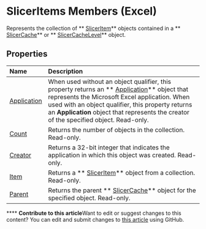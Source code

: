 
# SlicerItems Members (Excel)
Represents the collection of  ** [SlicerItem](cb93cd82-fc3a-f6b7-ae64-db6312db649d.md)** objects contained in a ** [SlicerCache](6e6533e3-0503-a1d3-9ecd-f7997233565f.md)** or ** [SlicerCacheLevel](d73ff7ab-4d7a-6a73-3716-11dc6716688d.md)** object.

## Properties



|**Name**|**Description**|
|:-----|:-----|
| [Application](c04b46cf-f9b4-d7a5-06f6-7c379c5e0661.md)|When used without an object qualifier, this property returns an  ** [Application](19b73597-5cf9-4f56-8227-b5211f657f6f.md)** object that represents the Microsoft Excel application. When used with an object qualifier, this property returns an **Application** object that represents the creator of the specified object. Read-only.|
| [Count](63adcd4f-5fcc-13d9-5046-3c4215454e30.md)|Returns the number of objects in the collection. Read-only.|
| [Creator](d7002e14-3c07-3255-6b01-556fc1d3c503.md)|Returns a 32-bit integer that indicates the application in which this object was created. Read-only.|
| [Item](f024839a-5b5f-887d-9452-096e85d9fd08.md)|Returns a  ** [SlicerItem](cb93cd82-fc3a-f6b7-ae64-db6312db649d.md)** object from a collection. Read-only.|
| [Parent](f6a99651-98a3-5e32-6664-9fb70a8ac8d8.md)|Returns the parent  ** [SlicerCache](6e6533e3-0503-a1d3-9ecd-f7997233565f.md)** object for the specified object. Read-only.|

****   **Contribute to this article**Want to edit or suggest changes to this content? You can edit and submit changes to  [this article](https://github.com/jhershey00/VBA_Excel_Test/OpenXMLCon/articles/1d477e60-1989-8c19-f7e0-0ce19216679f.md) using GitHub.

